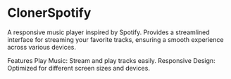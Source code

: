 # ClonerSpotify
A responsive music player inspired by Spotify. Provides a streamlined interface for streaming your favorite tracks, ensuring a smooth experience across various devices.

Features
Play Music: Stream and play tracks easily.
Responsive Design: Optimized for different screen sizes and devices.
